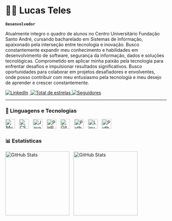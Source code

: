 # 👨‍💻 Lucas Teles

**`Desenvolvedor`**

Atualmente integro o quadro de alunos no Centro Universitário Fundação Santo André, cursando bacharelado em Sistemas de Informação, apaixonado pela interseção entre tecnologia e inovação. Busco constantemente expandir meu conhecimento e habilidades em desenvolvimento de software, segurança da informação, dados e soluções tecnológicas. Comprometido em aplicar minha paixão pela tecnologia para enfrentar desafios e impulsionar resultados significativos. Busco oportunidades para colaborar em projetos desafiadores e envolventes, onde posso contribuir com meu entusiasmo pela tecnologia e meu desejo de aprender e crescer constantemente.


<p align="left">
     <a href="https://www.linkedin.com/in/lucas-teles-8028401a7/" target="_blank">
        <img 
            alt="Linkedln" 
            title="Meu pefil do Linkedln" 
            src="https://img.shields.io/badge/-LinkedIn-%230077B5?style=for-the-badge&logo=linkedin&logoColor=white"
            target="_blank"><a
        />
    </a>
    <a href="">
        <img 
            alt="" 
            title="" 
            src=""
    </a> 
    <a href="https://github.com/teleslimateles?tab=repositories">
        <img 
            alt="Total de estrelas" 
            title="Total de estrelas GitHub" 
            src="https://custom-icon-badges.demolab.com/github/stars/teleslimateles?color=55960c&style=for-the-badge&labelColor=488207&logo=star&label=estrelas"
        />
    </a>
    <a href="https://github.com/teleslimateles?tab=followers">
        <img 
            alt="Seguidores" 
            title="Me siga no GitHub" 
            src="https://custom-icon-badges.demolab.com/github/followers/teleslimateles?color=236ad3&labelColor=1155ba&style=for-the-badge&logo=github&label=Seguidores&logoColor=white"
        />
    </a>
</p>

---

### 🤖 Linguagens e Tecnologias

<img 
    align="left" 
    alt="MySql"
    title="MySql" 
    width="30px" 
    style="padding-right: 10px;" 
    src="https://cdn.jsdelivr.net/gh/devicons/devicon@latest/icons/html5/html5-original.svg" 
/>
<img 
    align="left" 
    alt="CSS" 
    title="CSS"
    width="30px" 
    style="padding-right: 10px;" 
    src="https://cdn.jsdelivr.net/gh/devicons/devicon@latest/icons/css3/css3-original.svg" 
/>
<img 
    align="left" 
    alt="JavaScript" 
    title="JavaScript"
    width="30px" 
    style="padding-right: 10px;" 
    src="https://cdn.jsdelivr.net/gh/devicons/devicon@latest/icons/javascript/javascript-original.svg" 
/>
<img 
    align="left" 
    alt="PHP" 
    title="PHP"
    width="30px" 
    style="padding-right: 10px;" 
    src="https://cdn.jsdelivr.net/gh/devicons/devicon@latest/icons/php/php-original.svg" 
/>
<img 
    align="left" 
    alt="Git" 
    title="Git"
    width="30px" 
    style="padding-right: 10px;" 
    src="https://cdn.jsdelivr.net/gh/devicons/devicon@latest/icons/git/git-original.svg" 
/>
<img 
    align="left" 
    alt="Python" 
    title="Python"
    width="30px" 
    style="padding-right: 10px;" 
    src="https://cdn.jsdelivr.net/gh/devicons/devicon@latest/icons/python/python-original.svg" 
/>
<img
    align="left" 
    alt="Linux" 
    title="Linux"
    width="30px" 
    style="padding-right: 10px;" 
src="https://cdn.jsdelivr.net/gh/devicons/devicon@latest/icons/linux/linux-original.svg"         
/>
<img
align="left" 
    alt="Python" 
    title="Python"
    width="30px" 
    style="padding-right: 10px;" 
 src="https://cdn.jsdelivr.net/gh/devicons/devicon@latest/icons/mysql/mysql-original-wordmark.svg" 
 />
          

<br/>
<br/>

### 📊 Estatísticas

<p>
<img
    align="left" 
    alt="GitHub Stats"
    height="200" 
    style="padding-right: 10px;" 
    src="https://github-readme-stats.vercel.app/api?username=teleslimateles&show_icons=true&theme=onedark&include_all_commits=true&locale=pt-br" 
 />
  
<img 
      align="left" 
      alt="GitHub Stats" 
      height="200" 
      src="https://github-readme-stats.vercel.app/api/top-langs/?username=teleslimateles&theme=onedark&layout=compact&custom_title=Tecnologias&langs_count=1" 
  />

</p>
